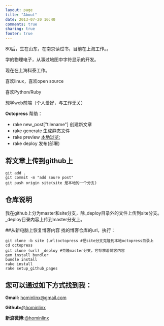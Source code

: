 ```yaml
---
layout: page
title: "About"
date: 2013-07-20 10:40
comments: true
sharing: true
footer: true
---
```

80后，生在山东，在南京读过书，目前在上海工作。。

学的物理电子，从事过地图中字符显示的开发。

现在在上海科泰工作。

喜欢linux，喜欢open source

喜欢Python/Ruby

想学web前端（个人爱好，与工作无关）

**Octopress** 帮助：

* rake new_post["tilename"]  创建新文章
* rake generate 生成静态文件
* rake preview [本地浏览:](http:127.0.0.1:4000)
* rake deploy 发布(部署)

## 将文章上传到github上
```
git add .
git commit -m "add soure post"
git push origin site(site 是本地的一个分支)
```
## 仓库说明
我在github上分为master和site分支，除_deploy目录外的文件上传到site分支。_deploy目录内容上传到master分支上。

##从新电脑上恢复博客内容
找的博客仓库的url，执行：
```
git clone -b site (url)octopress #把site分支克隆到本地octopress目录上
cd octopress
git clone (url) _deploy #克隆master分支，它存放着博客内容
gem install bundler
bundle install
rake install
rake setup_github_pages
```
## 您可以通过如下方式找到我：

**Gmail:** <hominlinx@gmail.com>

**Github:**[@hominlinx](https://github.com/hominlinx)

**新浪微博:**[@hominlinx](http://www.weibo.com/2442885697/profile?topnav=1&wvr=5)

